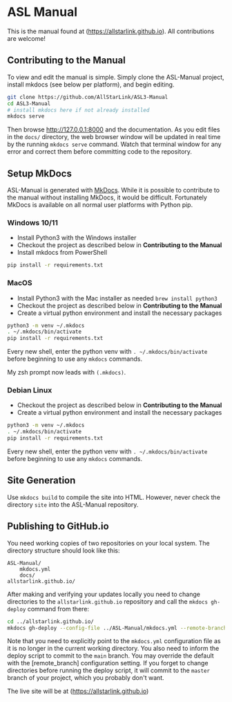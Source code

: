 # ASL Manual
This is the manual found at (https://allstarlink.github.io). All
contributions are welcome!

## Contributing to the Manual
To view and edit the manual is simple. Simply clone the ASL-Manual
project, install mkdocs (see below per platform), and begin editing.

```bash
git clone https://github.com/AllStarLink/ASL3-Manual
cd ASL3-Manual
# install mkdocs here if not already installed
mkdocs serve
```
Then browse http://127.0.0.1:8000 and the documentation.
As you edit files in the `docs/` directory, the web browser
window will be updated in real time by the running
`mkdocs serve` command. Watch that terminal window for any
error and correct them before committing code to the repository.

## Setup MkDocs
ASL-Manual is generated with [MkDocs](https://www.mkdocs.org/). While it is possible
to contribute to the manual without installing MkDocs, it would be difficult.
Fortunately MkDocs is available on all normal user platforms with Python pip.

### Windows 10/11
- Install Python3 with the Windows installer
- Checkout the project as described below in **Contributing to the Manual**
- Install mkdocs from PowerShell
```bash
pip install -r requirements.txt
```

### MacOS
- Install Python3 with the Mac installer as needed `brew install python3`
- Checkout the project as described below in **Contributing to the Manual**
- Create a virtual python environment and install the necessary packages
```bash
python3 -m venv ~/.mkdocs
. ~/.mkdocs/bin/activate
pip install -r requirements.txt
```

Every new shell, enter the python venv with `. ~/.mkdocs/bin/activate` before
beginning to use any `mkdocs` commands.

My zsh prompt now leads with `(.mkdocs)`. 

### Debian Linux
- Checkout the project as described below in **Contributing to the Manual**
- Create a virtual python environment and install the necessary packages
```bash
python3 -m venv ~/.mkdocs
. ~/.mkdocs/bin/activate
pip install -r requirements.txt
```

Every new shell, enter the python venv with `. ~/.mkdocs/bin/activate` before
beginning to use any `mkdocs` commands.

## Site Generation
Use `mkdocs build` to compile the site into HTML. However, never
check the directory `site` into the ASL-Manual repository.

## Publishing to GitHub.io
You need working copies of two repositories on your local system. The
directory structure should look like this:
```text
ASL-Manual/
    mkdocs.yml
    docs/
allstarlink.github.io/
```
After making and verifying your updates locally you need to change
directories to the `allstarlink.github.io` repository and call the
`mkdocs gh-deploy` command from there:

```bash
cd ../allstarlink.github.io/
mkdocs gh-deploy --config-file ../ASL-Manual/mkdocs.yml --remote-branch main
```

Note that you need to explicitly point to the `mkdocs.yml` configuration file as
it is no longer in the current working directory. You also need to inform the
deploy script to commit to the `main` branch. You may override the default
with the [remote_branch] configuration setting. If you forget to change
directories before running the deploy script, it will commit to the `master`
branch of your project, which you probably don't want.

The live site will be at (https://allstarlink.github.io)
